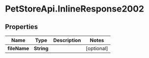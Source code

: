 # PetStoreApi.InlineResponse2002

## Properties

Name | Type | Description | Notes
------------ | ------------- | ------------- | -------------
**fileName** | **String** |  | [optional] 


